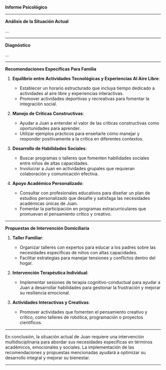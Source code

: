 **Informe Psicológico**

---

**Análisis de la Situación Actual**

...

---

**Diagnóstico**

...

---

**Recomendaciones Específicas Para Familia**

1. **Equilibrio entre Actividades Tecnológicas y Experiencias Al Aire Libre**: 
   - Establecer un horario estructurado que incluya tiempo dedicado a actividades al aire libre y experiencias interactivas.
   - Promover actividades deportivas y recreativas para fomentar la integración social.

2. **Manejo de Críticas Constructivas**:
   - Ayudar a Juan a entender el valor de las críticas constructivas como oportunidades para aprender.
   - Utilizar ejemplos prácticos para enseñarle cómo manejar y responder positivamente a la crítica en diferentes contextos.

3. **Desarrollo de Habilidades Sociales**:
   - Buscar programas o talleres que fomenten habilidades sociales entre niños de altas capacidades.
   - Involucrar a Juan en actividades grupales que requieran colaboración y comunicación efectiva.

4. **Apoyo Académico Personalizado**:
   - Consultar con profesionales educativos para diseñar un plan de estudios personalizado que desafíe y satisfaga las necesidades académicas únicas de Juan.
   - Fomentar la participación en programas extracurriculares que promuevan el pensamiento crítico y creativo.

---

**Propuestas de Intervención Domiciliaria**

1. **Taller Familiar**:
   - Organizar talleres con expertos para educar a los padres sobre las necesidades específicas de niños con altas capacidades.
   - Facilitar estrategias para manejar tensiones y conflictos dentro del hogar.

2. **Intervención Terapéutica Individual**:
   - Implementar sesiones de terapia cognitivo-conductual para ayudar a Juan a desarrollar habilidades para gestionar la frustración y mejorar su resiliencia emocional.
   
3. **Actividades Interactivas y Creativas**:
   - Promover actividades que fomenten el pensamiento creativo y crítico, como talleres de robótica, programación o proyectos científicos.

---

En conclusión, la situación actual de Juan requiere una intervención multidisciplinaria para abordar sus necesidades específicas en términos académicos, emocionales y sociales. La implementación de las recomendaciones y propuestas mencionadas ayudará a optimizar su desarrollo integral y mejorar su bienestar.

---